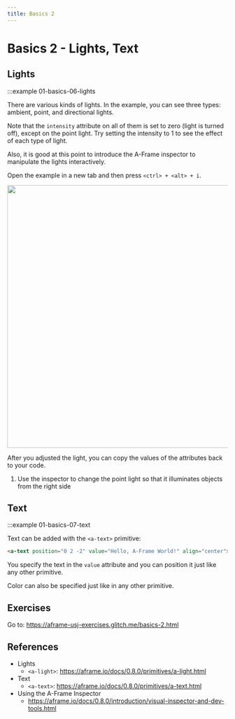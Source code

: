 ```yaml
---
title: Basics 2
---
```



# Basics 2 - Lights, Text

## Lights

:::example 01-basics-06-lights


There are various kinds of lights. In the example, you can see three types: ambient, point, and directional lights. 

Note that the `intensity` attribute on all of them is set to zero (light is turned off), except on the point light. Try setting the intensity to 1 to see the effect of each type of light.

Also, it is good at this point to introduce the A-Frame inspector to manipulate the lights interactively.

Open the example in a new tab and then press `<ctrl> + <alt> + i`.

<a href="https://cdn.glitch.com/80978ab7-9db6-45ae-bc43-4fab16bdbb6e%2Fa-frame-inspector.png?1523376452697" target="_blank">
<img src="https://cdn.glitch.com/80978ab7-9db6-45ae-bc43-4fab16bdbb6e%2Fa-frame-inspector.png?1523376452697" width="600"></a>

After you adjusted the light, you can copy the values of the attributes back to your code.

1. Use the inspector to change the point light so that it illuminates objects from the right side


## Text 
:::example 01-basics-07-text


Text can be added with the `<a-text>` primitive:

```html
<a-text position="0 2 -2" value="Hello, A-Frame World!" align="center"></a-text>
```

You specify the text in the `value` attribute and you can position it just like any other primitive.

Color can also be specified just like in any other primitive.

  
## Exercises


Go to: <a href="https://aframe-usj-exercises.glitch.me/basics-2.html" target="_blank">https://aframe-usj-exercises.glitch.me/basics-2.html</a>

## References

* Lights
  * `<a-light>`: https://aframe.io/docs/0.8.0/primitives/a-light.html
* Text
  * `<a-text>`: https://aframe.io/docs/0.8.0/primitives/a-text.html
* Using the A-Frame Inspector
  * https://aframe.io/docs/0.8.0/introduction/visual-inspector-and-dev-tools.html